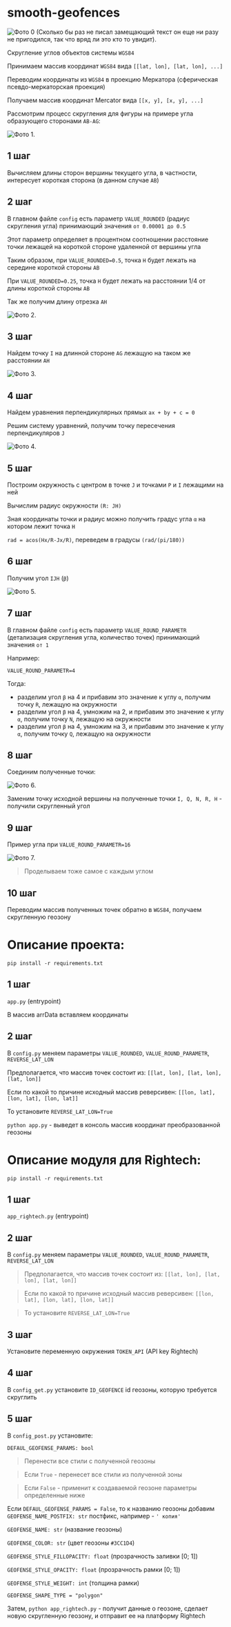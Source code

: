 # smooth-geofences

![Фото 0 (Сколько бы раз не писал замещающий текст он еще ни разу не пригодился, так что вряд ли это кто то увидит).](/assets/images/0.jpg)

Скругление углов объектов системы `WGS84`

Принимаем массив координат `WGS84` вида `[[lat, lon], [lat, lon], ...]`

Переводим координаты из `WGS84` в проекцию Меркатора (сферическая псевдо-меркаторская проекция)

Получаем массив координат Mercator вида `[[x, y], [x, y], ...]`

Рассмотрим процесс скругления для фигуры на примере угла образующего сторонами `AB-AG`:

![Фото 1.](/assets/images/1.jpg)

## 1 шаг
Вычисляем длины сторон вершины текущего угла, в частности, интересует короткая сторона (в данном случае `AB`)

## 2 шаг
В главном файле `config` есть параметр `VALUE_ROUNDED` (радиус скругления угла) принимающий значения `от 0.00001 до 0.5`

Этот параметр определяет в процентном соотношении расстояние точки лежащей на короткой стороне удаленной от вершины угла

Таким образом, при `VALUE_ROUNDED=0.5`, точка `H` будет лежать на середине короткой стороны `AB`

При `VALUE_ROUNDED=0.25`, точка `H` будет лежать на расстоянии 1/4 от длины короткой стороны `AB`

Так же получим длину отрезка `AH`

![Фото 2.](/assets/images/2.jpg)

## 3 шаг
Найдем точку `I` на длинной стороне `AG` лежащую на таком же расстоянии `AH`

![Фото 3.](/assets/images/3.jpg)
## 4 шаг
Найдем уравнения перпендикулярных прямых `ax + by + c = 0`

Решим систему уравнений, получим точку пересечения перпендикуляров `J`

![Фото 4.](/assets/images/4.jpg)

## 5 шаг
Построим окружность с центром в точке `J` и точками `Р` и `I` лежащими на ней

Вычислим радиус окружности `(R: JH)`

Зная координаты точки и радиус можно получить градус угла `α` на котором лежит точка `H`

`rad = acos(Hx/R-Jx/R)`, переведем в градусы `(rad/(pi/180))`

## 6 шаг
Получим угол `IJH` (`β`)

![Фото 5.](/assets/images/5.jpg)

## 7 шаг
В главном файле `config` есть параметр `VALUE_ROUND_PARAMETR` (детализация скругления угла, количество точек) принимающий значения `от 1`

Например:

`VALUE_ROUND_PARAMETR=4`

Тогда:
- разделим угол `β` на 4 и прибавим это значение к углу `α`, получим точку `R`, лежащую на окружности 
- разделим угол `β` на 4, умножим на 2, и прибавим это значение к углу `α`, получим точку `N`, лежащую на окружности
- разделим угол `β` на 4, умножим на 3, и прибавим это значение к углу `α`, получим точку `Q`, лежащую на окружности

## 8 шаг
Соединим полученные точки:

![Фото 6.](/assets/images/6.jpg)

Заменим точку исходной вершины на полученные точки `I, Q, N, R, H` - получили скругленный угол

## 9 шаг
Пример угла при `VALUE_ROUND_PARAMETR=16`

![Фото 7.](/assets/images/7.jpg)

> Проделываем тоже самое с каждым углом


## 10 шаг
Переводим массив полученных точек обратно в `WGS84`, получаем скругленную геозону


# Описание проекта:

`pip install -r requirements.txt`

## 1 шаг
`app.py` (entrypoint)

В массив arrData вставляем координаты

## 2 шаг
В `config.py` меняем параметры `VALUE_ROUNDED`, `VALUE_ROUND_PARAMETR`, `REVERSE_LAT_LON`

Предполагается, что массив точек состоит из: `[[lat, lon], [lat, lon], [lat, lon]]`

Если по какой то причине исходный массив реверсивен: `[[lon, lat], [lon, lat], [lon, lat]]`

То установите `REVERSE_LAT_LON=True`

`python app.py` - выведет в консоль массив координат преобразованной геозоны

# Описание модуля для Rightech:

`pip install -r requirements.txt`

## 1 шаг
`app_rightech.py` (entrypoint)

## 2 шаг
В `config.py` меняем параметры `VALUE_ROUNDED`, `VALUE_ROUND_PARAMETR`, `REVERSE_LAT_LON`

>Предполагается, что массив точек состоит из: `[[lat, lon], [lat, lon], [lat, lon]]`

>Если по какой то причине исходный массив реверсивен: `[[lon, lat], [lon, lat], [lon, lat]]`

>То установите `REVERSE_LAT_LON=True`

## 3 шаг
Установите переменную окружения `TOKEN_API` (API key Rightech)

## 4 шаг
В `config_get.py` установите `ID_GEOFENCE` id геозоны, которую требуется скруглить

## 5 шаг
В `config_post.py` установите:

`DEFAUL_GEOFENSE_PARAMS: bool`
> Перенести все стили с полученной геозоны

> Если `True`  - перенесет все стили из полученной зоны

> Если `False` - применит к создаваемой геозоне параметры определенные ниже

Если `DEFAUL_GEOFENSE_PARAMS = False`, то к названию геозоны добавим `GEOFENSE_NAME_POSTFIX: str` постфикс, например - `' копия'`

`GEOFENSE_NAME: str` (название геозоны)

`GEOFENSE_COLOR: str` (цвет геозоны `#3CC1D4`)

`GEOFENSE_STYLE_FILLOPACITY: float` (прозрачность заливки [0; 1])

`GEOFENSE_STYLE_OPACITY: float` (прозрачность рамки [0; 1])

`GEOFENSE_STYLE_WEIGHT: int` (толщина рамки)

`GEOFENSE_SHAPE_TYPE = "polygon"`

Затем, `python app_rightech.py` - получит данные о геозоне, сделает новую скругленную геозону, и отправит ее на платформу Rightech
